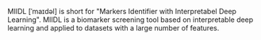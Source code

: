 MIIDL [ˈmaɪdəl] is short for "Markers Identifier with Interpretabel Deep Learning". MIIDL is a biomarker screening tool based on interpretable deep learning and applied to datasets with a large number of features. 
